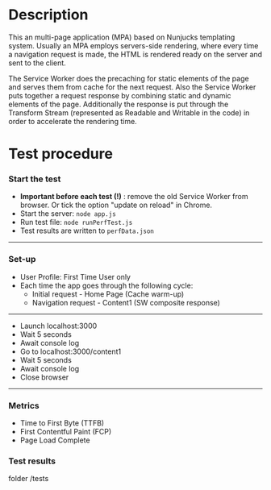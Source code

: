 # Description
This an multi-page application (MPA) based on Nunjucks templating system. Usually an MPA employs servers-side rendering, where every time a navigation request is made, the HTML is rendered ready on the server and sent to the client.

The Service Worker does the precaching for static elements of the page and serves them from cache for the next request. Also the Service Worker puts together a request response by combining static and dynamic elements of the page. Additionally the response is put through the Transform Stream (represented as Readable and Writable in the code) in order to accelerate the rendering time.

# Test procedure
### Start the test
- __Important before each test (!)__ : remove the old Service Worker from browser. Or tick the option "update on reload" in Chrome. 
- Start the server: `node app.js`
- Run test file: `node runPerfTest.js`
- Test results are written to `perfData.json`
---------------------------------------
### Set-up
- User Profile: First Time User only
- Each time the app goes through the following cycle:
    - Initial request - Home Page (Cache warm-up)
    - Navigation request - Content1 (SW composite response)
---------------------------------------
- Launch localhost:3000
- Wait 5 seconds
- Await console log
- Go to localhost:3000/content1
- Wait 5 seconds
- Await console log
- Close browser
---------------------------------------
### Metrics
- Time to First Byte (TTFB)
- First Contentful Paint (FCP)
- Page Load Complete 


### Test results
folder /tests


